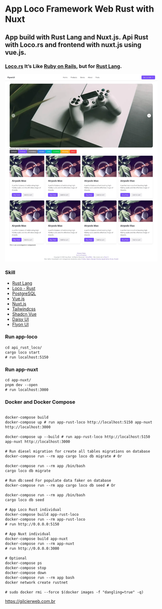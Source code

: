 # App Loco Framework Web Rust with Nuxt
## App build with Rust Lang and Nuxt.js. Api Rust with Loco.rs and frontend with nuxt.js using vue.js.

### [Loco.rs](https://loco.rs/) It’s Like [Ruby on Rails](https://rubyonrails.org/), but for [Rust Lang](https://www.rust-lang.org/). 

![App Nuxt](app-nuxt/assets/images/app-rust-nuxt-store.webp) 

### Skill

- [Rust Lang](https://www.rust-lang.org/)
- [Loco - Rust](https://loco.rs/)
- [PostgreSQL](https://www.postgresql.org/)
- [Vue.js](https://vuejs.org/)
- [Nuxt.js](https://nuxt.com/)
- [Tailwindcss](https://tailwindcss.com/)
- [Shadcn Vue](https://www.shadcn-vue.com/)
- [Daisy UI](https://daisyui.com/)
- [Flyon UI](https://flyonui.com/)

### Run app-loco

```shell
cd api_rust_loco/
cargo loco start
# run localhost:5150

```

### Run app-nuxt

```shell
cd app-nuxt/
pnpm dev --open
# run localhost:3000

```

### Docker and Docker Compose

```shell

docker-compose build
docker-compose up # run app-rust-loco http://localhost:5150 app-nuxt http://localhost:3000

docker-compose up --build # run app-rust-loco http://localhost:5150 app-nuxt http://localhost:3000

# Run diesel migration for create all tables migrations on database
docker-compose run --rm app cargo loco db migrate # Or

docker-compose run --rm app /bin/bash
cargo loco db migrate

# Run db:seed For populate data faker on database
docker-compose run --rm app cargo loco db seed # Or

docker-compose run --rm app /bin/bash
cargo loco db seed

# App Loco Rust individual
docker-compose build app-rust-loco
docker-compose run --rm app-rust-loco
# run http://0.0.0.0:5150

# App Nuxt individual
docker-compose build app-nuxt
docker-compose run --rm app-nuxt
# run http://0.0.0.0:3000

# Optional
docker-compose ps
docker-compose stop
docker-compose down
docker-compose run --rm app bash
docker network create rustnet

# sudo docker rmi --force $(docker images -f "dangling=true" -q)

```


https://gilcierweb.com.br
